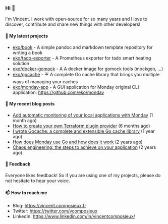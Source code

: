 ### Hi 👋

I'm Vincent. I work with open-source for so many years and I love to discover, contribute and share new things with other developers!

#### 🌱 My latest projects


- [eko/book](https://github.com/eko/book) - A simple pandoc and markdown template repository for writing a book
- [eko/tado-exporter](https://github.com/eko/tado-exporter) - A Prometheus exporter for tado smart heating solution
- [eko/docker-gomock](https://github.com/eko/docker-gomock) - A A docker image for gomock tools (mockgen, ...)
- [eko/gocache](https://github.com/eko/gocache) - ☔️ A complete Go cache library that brings you multiple ways of managing your caches
- [eko/monday-app](https://github.com/eko/monday-app) - A GUI application for Monday original CLI application: https://github.com/eko/monday

#### 📜 My recent blog posts


- [Add automatic monitoring of your local applications with Monday](https://vincent.composieux.fr/article/add-automatic-monitoring-of-your-local-applications-with-monday) (1 month ago)
- [How to create your own Terraform plugin provider](https://vincent.composieux.fr/article/create-a-provider-plugin-for-terraform) (6 months ago)
- [I wrote Gocache: a complete and extensible Go cache library](https://vincent.composieux.fr/article/i-wrote-gocache-a-complete-and-extensible-go-cache-library) (1 year ago)
- [How does Monday use Go and how does it work](https://vincent.composieux.fr/article/how-does-monday-use-go-and-how-does-it-work) (2 years ago)
- [Chaos engineering: the steps to achieve on your application](https://vincent.composieux.fr/article/chaos-engineering-the-steps-to-get-there) (2 years ago)

#### 💬 Feedback

Everyone likes feedback! So if you are using one of my projects, please do not hesitate to hear your voice.

#### 📫 How to reach me

- Blog: https://vincent.composieux.fr
- Twitter: https://twitter.com/vcomposieux
- LinkedIn: https://www.linkedin.com/in/vincentcomposieux/